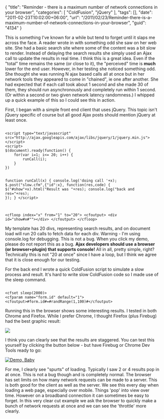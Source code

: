 {
	"title": "Reminder - there is a maximum number of network connections in your browser",
	"categories": [
		"ColdFusion",
		"jQuery"
	],
	"tags": [],
	"date": "2011-02-23T10:02:00+06:00",
	"url": "/2011/02/23/Reminder-there-is-a-maximum-number-of-network-connections-in-your-browser",
	"guid": "4134"
}

This is something I've known for a while but tend to forget until it slaps me across the face. A reader wrote in with something odd she saw on her web site. She had a basic search site where some of the content was a bit slow to render. Instead of delaying the search results she simply used an Ajax call to update the results in real time. I think this is a great idea. Even if the "total" time remains the same (or close to it), the "perceived" time is <b>much</b> lower for the end user. However, in her testing she noticed something odd. She thought she was running N ajax based calls all at once but in her network tools they appeared to come in "chained", ie one after another. She had expected that if each call took about 1 second and she made 30 of them, they should run asynchronously and completely run within 1 second. (Or within a second or two given network latency randomness.) I whipped up a quick example of this so I could see this in action.
<!--more-->
<p>

First, I began with a simple front end client that uses jQuery. This topic isn't jQuery specific of course but all good Ajax posts should mention jQuery at least once.

<p>

<code>
&lt;script type="text/javascript" src="http://ajax.googleapis.com/ajax/libs/jquery/1/jquery.min.js"&gt;&lt;/script&gt;
&lt;script&gt;
$(document).ready(function() {
	for(var i=1; i&lt;= 20; i++) {
		runCall(i);
	}
})

function runCall(x) {
	console.log('doing call '+x);
	$.post("slow.cfm",{"id":x}, function(res,code) {
		$("#show"+x).html("Result was "+res);
		console.log("back and res="+res);
	});
}
&lt;/script&gt;


&lt;cfloop index="x" from="1" to="20"&gt;
	&lt;cfoutput&gt;
	&lt;div id="show#x#""&gt;&lt;/div&gt;
	&lt;/cfoutput&gt;
&lt;/cfloop&gt;
</code>

<p>

My template has 20 divs, representing search results, and on document load will run 20 calls to fetch data for each div. Warning - I'm using console.log for debugging. This is not a bug. When you click my demo, please do not report this as a bug. <b>Ajax developers should use a browser (or browser+plugin) that supports console!</b> All in all, pretty simple, right? Technically this is not "20 at once" since I have a loop, but I think we agree that it is close enough for our testing. 

<p>

For the back end I wrote a quick ColdFusion script to simulate a slow process and result. It's hard to write slow ColdFusion code so I made use of the sleep command. 

<p>

<code>
&lt;cfset sleep(2000)&gt;
&lt;cfparam name="form.id" default="1"&gt;
&lt;cfoutput&gt;#form.id#=#randRange(1,100)#&lt;/cfoutput&gt;
</code>

<p>

Running this in the browser shows some interesting results. I tested in both Chrome and Firefox. While I prefer Chrome, I thought Firefox (plus Firebug) had the best graphic result:

<p>

<img src="https://static.raymondcamden.com/images/ScreenClip30.png" />

<p>

I think you can clearly see that the results are staggered. You can test this yourself by clicking the button below - but have Firebug or Chrome Dev Tools ready to go:

<p>

<a href="http://www.coldfusionjedi.com/demos/feb232011/test.cfm"><img src="https://static.raymondcamden.com/images/cfjedi/icon_128.png" title="Demo, Baby" border="0"></a>

<p>

For me, I clearly see "spurts" of loading. Typically I saw 2 or 4 results pop in at once. This is not a bug though and is completely normal. The browser has set limits on how many network requests can be made to a server. This is both good for the client as well as the server. We see this every day when loading a web page, especially over mobile. Things 'pop' into view over time. However on a broadband connection it can sometimes be easy to forget. In this very clear cut example we ask the browser to quickly make a bunch of network requests at once and we can see the 'throttle' more clearly.